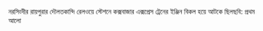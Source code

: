 নরসিংদীর রায়পুরার দৌলতকান্দি রেলওয়ে স্টেশনে কক্সবাজার এক্সপ্রেস ট্রেনের ইঞ্জিন বিকল হয়ে আটকে ছিল<span class="custom-gallery-image _3bj2K SZnJd">ছবি: প্রথম আলো</span>
